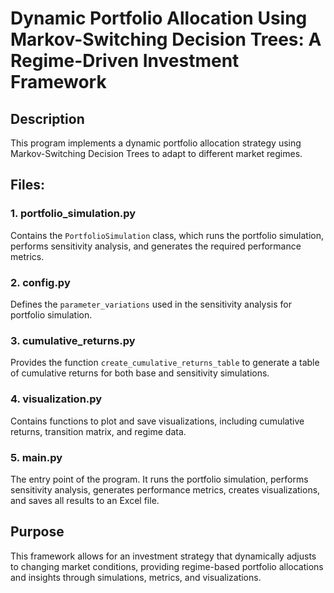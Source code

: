 # Dynamic Portfolio Allocation Using Markov-Switching Decision Trees: A Regime-Driven Investment Framework

## Description
This program implements a dynamic portfolio allocation strategy using Markov-Switching Decision Trees to adapt to different market regimes.

## Files:

### 1. **portfolio_simulation.py**  
   Contains the `PortfolioSimulation` class, which runs the portfolio simulation, performs sensitivity analysis, and generates the required performance metrics.

### 2. **config.py**  
   Defines the `parameter_variations` used in the sensitivity analysis for portfolio simulation.

### 3. **cumulative_returns.py**  
   Provides the function `create_cumulative_returns_table` to generate a table of cumulative returns for both base and sensitivity simulations.

### 4. **visualization.py**  
   Contains functions to plot and save visualizations, including cumulative returns, transition matrix, and regime data.

### 5. **main.py**  
   The entry point of the program. It runs the portfolio simulation, performs sensitivity analysis, generates performance metrics, creates visualizations, and saves all results to an Excel file.

## Purpose  
This framework allows for an investment strategy that dynamically adjusts to changing market conditions, providing regime-based portfolio allocations and insights through simulations, metrics, and visualizations.
